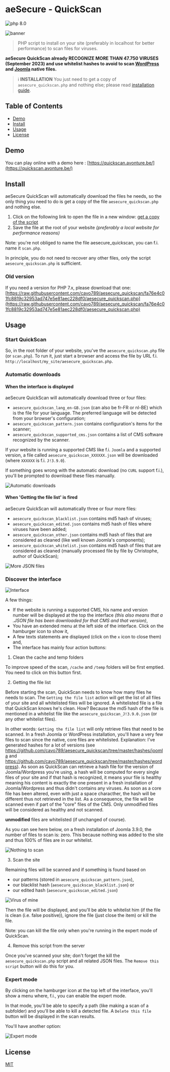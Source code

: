 
# aeSecure - QuickScan

![php 8.0](https://img.shields.io/badge/php-8.0-brightgreen?style=flat)

![banner](./banner.svg)

> PHP script to install on your site (preferably in localhost for better performance) to scan files for viruses.

**aeSecure QuickScan already RECOGNIZE MORE THAN 47.750 VIRUSES (September 2023) and use whitelist hashes to avoid to scan [WordPress](https://github.com/cavo789/aesecure_quickscan/tree/master/hashes/wordpress) and [Joomla](https://github.com/cavo789/aesecure_quickscan/tree/master/hashes/joomla) native files.**

> ℹ️ **INSTALLATION**
> You just need to get a copy of `aesecure_quickscan.php` and nothing else; please read [installation guide](#install).

## Table of Contents

- [Demo](#demo)
- [Install](#install)
- [Usage](#usage)
- [License](#license)

## Demo

You can play online with a demo here : [https://quickscan.avonture.be/](https://quickscan.avonture.be/)

## Install

aeSecure QuickScan will automatically download the files he needs, so the only thing you need to do is get a copy of the file `aesecure_quickscan.php` and nothing else.

1. Click on the following link to open the file in a new window: [get a copy of the script](https://raw.githubusercontent.com/cavo789/aesecure_quickscan/master/aesecure_quickscan.php)
2. Save the file at the root of your website *(preferably a local website for performance reasons)*

Note: you're not obliged to name the file aesecure_quickscan, you can f.i. name it `scan.php`.

In principle, you do not need to recover any other files, only the script `aesecure_quickscan.php` is sufficient.

### Old version

If you need a version for PHP 7.x, please download that one: [https://raw.githubusercontent.com/cavo789/aesecure_quickscan/fa76e4c01fc8819c32953ad747e5e81aec228df0/aesecure_quickscan.php](https://raw.githubusercontent.com/cavo789/aesecure_quickscan/fa76e4c01fc8819c32953ad747e5e81aec228df0/aesecure_quickscan.php)

## Usage

### Start QuickScan

So, in the root folder of your website, you've the `aesecure_quickscan.php` file (or `scan.php`). To run it, just start a browser and access the file by URL f.i. `http://localhost/my_site/aesecure_quickscan.php`.

### Automatic downloads

#### When the interface is displayed

aeSecure QuickScan will automatically download three or four files:

- `aesecure_quickscan_lang_en-GB.json` (can also be fr-FR or nl-BE) which is the file for your language. The preferred language will be detected from your browser's configuration;
- `aesecure_quickscan_pattern.json` contains configuration's items for the scanner;
- `aesecure_quickscan_supported_cms.json` contains a list of CMS software recognized by the scanner.

If your website is running a supported CMS like f.i. `Joomla` and a supported version, a file called `aesecure_quickscan_XXXXXX.json` will be downloaded (where `XXXXXX` is f.i. `J!3.9.0`).

If something goes wrong with the automatic download (no `CURL` support f.i.), you'll be prompted to download these files manually.

![Automatic downloads](images/files.png)

#### When 'Getting the file list' is fired

aeSecure QuickScan will automatically three or four more files:

- `aesecure_quickscan_blacklist.json` contains md5 hash of viruses;
- `aesecure_quickscan_edited.json` contains md5 hash of files where viruses have been added;
- `aesecure_quickscan_other.json` contains md5 hash of files that are considered as cleaned (like well known Joomla's components);
- `aesecure_quickscan_whitelist.json` contains md5 hash of files that are considered as cleaned (manually processed file by file by Christophe, author of QuickScan);

![More JSON files](images/files_extended.png)

### Discover the interface

![Interface](images/interface.png)

A few things:

- If the website is running a supported CMS, his name and version number will be displayed at the top the interface _(this also means that a .JSON file has been downloaded for that CMS and that version)_,
- You have an extended menu at the left side of the interface. Click on the hamburger icon to show it,
- A few texts statements are displayed (click on the `x` icon to close them) and,
- The interface has mainly four action buttons:

1. Clean the cache and temp folders

To improve speed of the scan, `/cache` and `/temp` folders will be first emptied.
You need to click on this button first.

2. Getting the file list

Before starting the scan, QuickScan needs to know how many files he needs to scan. The `Getting the file list` action will get the list of all files of your site and all whitelisted files will be ignored. A whitelisted file is a file that QuickScan knows he's clean. How? Because the md5 hash of the file is mentioned in a whitelist file like the `aesecure_quickscan_J!3.9.0.json` (or any other whitelist files).

In other words: `Getting the file list` will only retrieve files that need to be scanned. In a fresh Joomla or WordPress installation, you'll have a very few files to scan since the native, core files are whitelisted. Explanation: I've generated hashes for a lot of versions (see https://github.com/cavo789/aesecure_quickscan/tree/master/hashes/joomla and https://github.com/cavo789/aesecure_quickscan/tree/master/hashes/wordpress). As soon as QuickScan can retrieve a hash file for the version of Joomla/Wordpress you're using, a hash will be computed for every single files of your site and if that hash is recognized, it means your file is healthy meaning his content is exactly the one present in a fresh installation of Joomla/Wordpress and thus didn't contains any viruses.  As soon as a core file has been altered, even with just a space characther, the hash will be different thus not retrieved in the list. As a consequence, the file will be scanned even if part of the "core" files of the CMS. Only unmodified files will be considered as healthy and not scanned.

**unmodified** files are whitelisted (if unchanged of course).

As you can see here below, on a fresh installation of Joomla 3.9.0, the number of files to scan is: zero. This because nothing was added to the site and thus 100% of files are in our whitelist.

![Nothing to scan](images/nothing_to_scan.png)

3. Scan the site

Remaining files will be scanned and if something is found based on

- our patterns (stored in `aesecure_quickscan_pattern.json`),
- our blacklist hash (`aesecure_quickscan_blacklist.json`) or
- our edited hash (`aesecure_quickscan_edited.json`)

![Virus of mine](images/virus_of_mine.png)

Then the file will be displayed, and you'll be able to whitelist him (if the file is clean (i.e. false positive)), ignore the file (just close the item) or kill the file.

Note: you can kill the file only when you're running in the expert mode of QuickScan.

4. Remove this script from the server

Once you've scanned your site; don't forget the kill the `aesecure_quickscan.php` script and all related JSON files. The `Remove this script` button will do this for you.

### Expert mode

By clicking on the hamburger icon at the top left of the interface, you'll show a menu where, f.i., you can enable the expert mode.

In that mode, you'll be able to specify a path (like making a scan of a subfolder) and you'll be able to kill a detected file. A `Delete this file` button will be displayed in the scan results.

You'll have another option:

![Expert mode](images/expert.png)

## License

[MIT](LICENSE)
